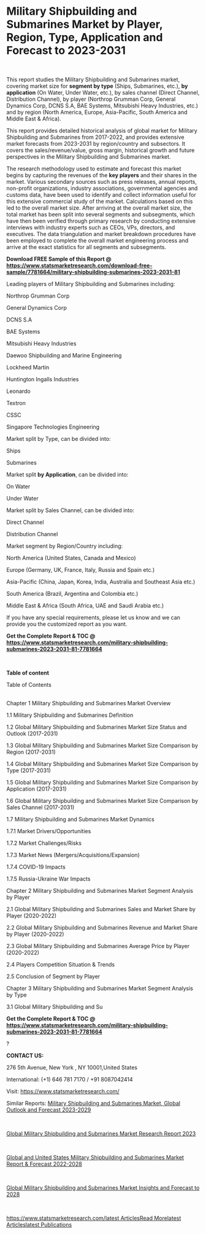 <h1>Military Shipbuilding and Submarines Market by Player, Region, Type, Application and Forecast to 2023-2031</h1><br/><p>This report studies the Military Shipbuilding and Submarines market, covering market size for <strong>segment by type</strong> (Ships, Submarines, etc.), <strong>by application</strong> (On Water, Under Water, etc.), by sales channel (Direct Channel, Distribution Channel), by player (Northrop Grumman Corp, General Dynamics Corp, DCNS S.A, BAE Systems, Mitsubishi Heavy Industries, etc.) and by region (North America, Europe, Asia-Pacific, South America and Middle East & Africa).</p>
 
 
 
 <p>This report provides detailed historical analysis of global market for Military Shipbuilding and Submarines from 2017-2022, and provides extensive market forecasts from 2023-2031 by region/country and subsectors. It covers the sales/revenue/value, gross margin, historical growth and future perspectives in the Military Shipbuilding and Submarines market.</p>
 
 
 
 <p>The research methodology used to estimate and forecast this market begins by capturing the revenues of the <strong>key players</strong> and their shares in the market. Various secondary sources such as press releases, annual reports, non-profit organizations, industry associations, governmental agencies and customs data, have been used to identify and collect information useful for this extensive commercial study of the market. Calculations based on this led to the overall market size. After arriving at the overall market size, the total market has been split into several segments and subsegments, which have then been verified through primary research by conducting extensive interviews with industry experts such as CEOs, VPs, directors, and executives. The data triangulation and market breakdown procedures have been employed to complete the overall market engineering process and arrive at the exact statistics for all segments and subsegments.</p>
 
 
 
 <p><strong>Download FREE Sample of this Report @ <a href="https://www.statsmarketresearch.com/download-free-sample/7781664/military-shipbuilding-submarines-2023-2031-81">https://www.statsmarketresearch.com/download-free-sample/7781664/military-shipbuilding-submarines-2023-2031-81</a></strong></p>
 
 
 
 <p>Leading players of Military Shipbuilding and Submarines including:</p>
 
 
 
 <p>Northrop Grumman Corp</p>
 
 
 
 <p>General Dynamics Corp</p>
 
 
 
 <p>DCNS S.A</p>
 
 
 
 <p>BAE Systems</p>
 
 
 
 <p>Mitsubishi Heavy Industries</p>
 
 
 
 <p>Daewoo Shipbuilding and Marine Engineering</p>
 
 
 
 <p>Lockheed Martin</p>
 
 
 
 <p>Huntington Ingalls Industries</p>
 
 
 
 <p>Leonardo</p>
 
 
 
 <p>Textron</p>
 
 
 
 <p>CSSC</p>
 
 
 
 <p>Singapore Technologies Engineering</p>
 
 
 
 <p>Market split by Type, can be divided into:</p>
 
 
 
 <p>Ships</p>
 
 
 
 <p>Submarines</p>
 
 
 
 <p>Market split <strong>by Application</strong>, can be divided into:</p>
 
 
 
 <p>On Water</p>
 
 
 
 <p>Under Water</p>
 
 
 
 <p>Market split by Sales Channel, can be divided into:</p>
 
 
 
 <p>Direct Channel</p>
 
 
 
 <p>Distribution Channel</p>
 
 
 
 <p>Market segment by Region/Country including:</p>
 
 
 
 <p>North America (United States, Canada and Mexico)</p>
 
 
 
 <p>Europe (Germany, UK, France, Italy, Russia and Spain etc.)</p>
 
 
 
 <p>Asia-Pacific (China, Japan, Korea, India, Australia and Southeast Asia etc.)</p>
 
 
 
 <p>South America (Brazil, Argentina and Colombia etc.)</p>
 
 
 
 <p>Middle East & Africa (South Africa, UAE and Saudi Arabia etc.)</p>
 
 
 
 <p>If you have any special requirements, please let us know and we can provide you the customized report as you want.</p>
 
 
 
 <div><b>Get the Complete Report & TOC @ <a href="https://www.statsmarketresearch.com/military-shipbuilding-submarines-2023-2031-81-7781664">https://www.statsmarketresearch.com/military-shipbuilding-submarines-2023-2031-81-7781664</a></b></div>
 
 
 
 <p><br />
 
 <b>Table of content</b></p>
 
 
 
 <p>Table of Contents<br />
 
 <br />
 
 Chapter 1 Military Shipbuilding and Submarines Market Overview<br />
 
 1.1 Military Shipbuilding and Submarines Definition<br />
 
 1.2 Global Military Shipbuilding and Submarines Market Size Status and Outlook (2017-2031)<br />
 
 1.3 Global Military Shipbuilding and Submarines Market Size Comparison by Region (2017-2031)<br />
 
 1.4 Global Military Shipbuilding and Submarines Market Size Comparison by Type (2017-2031)<br />
 
 1.5 Global Military Shipbuilding and Submarines Market Size Comparison by Application (2017-2031)<br />
 
 1.6 Global Military Shipbuilding and Submarines Market Size Comparison by Sales Channel (2017-2031)<br />
 
 1.7 Military Shipbuilding and Submarines Market Dynamics<br />
 
 1.7.1 Market Drivers/Opportunities<br />
 
 1.7.2 Market Challenges/Risks<br />
 
 1.7.3 Market News (Mergers/Acquisitions/Expansion)<br />
 
 1.7.4 COVID-19 Impacts<br />
 
 1.7.5 Russia-Ukraine War Impacts<br />
 
 Chapter 2 Military Shipbuilding and Submarines Market Segment Analysis by Player<br />
 
 2.1 Global Military Shipbuilding and Submarines Sales and Market Share by Player (2020-2022)<br />
 
 2.2 Global Military Shipbuilding and Submarines Revenue and Market Share by Player (2020-2022)<br />
 
 2.3 Global Military Shipbuilding and Submarines Average Price by Player (2020-2022)<br />
 
 2.4 Players Competition Situation & Trends<br />
 
 2.5 Conclusion of Segment by Player<br />
 
 Chapter 3 Military Shipbuilding and Submarines Market Segment Analysis by Type<br />
 
 3.1 Global Military Shipbuilding and Su</p>
 
 
 
 <div><b>Get the Complete Report & TOC @ <a href="https://www.statsmarketresearch.com/military-shipbuilding-submarines-2023-2031-81-7781664">https://www.statsmarketresearch.com/military-shipbuilding-submarines-2023-2031-81-7781664</a></b></div>
 
 
 
 <p>? </p>
 
 
 
 <p><b>CONTACT US:</b><br />
 
 276 5th Avenue, New York , NY 10001,United States<br />
 
 International: (+1) 646 781 7170 / +91 8087042414<br />
 
 Visit: <a href="https://www.statsmarketresearch.com/">https://www.statsmarketresearch.com/</a><br />
 
 Similar Reports: <a href="https://www.statsmarketresearch.com/military-shipbuilding-submarines-2023-2031-81-7781664">Military Shipbuilding and Submarines Market, Global Outlook and Forecast 2023-2029</a><br />
 
 <br />
 
 <a href="https://www.statsmarketresearch.com/military-shipbuilding-submarines-2023-2031-81-7781664">Global Military Shipbuilding and Submarines Market Research Report 2023</a><br />
 
 <br />
 
 <a href="https://www.statsmarketresearch.com/military-shipbuilding-submarines-2023-2031-81-7781664">Global and United States Military Shipbuilding and Submarines Market Report & Forecast 2022-2028</a><br />
 
 <br />
 
 <a href="https://www.statsmarketresearch.com/military-shipbuilding-submarines-2023-2031-81-7781664">Global Military Shipbuilding and Submarines Market Insights and Forecast to 2028</a><br />
 
 <br />
 
 <a href="https://gyeongbokgung.com">https://www.statsmarketresearch.com/</a><a href="https://hallyeomaritime.com">latest Articles</a><a href="https://jingwansa.com">Read More</a><a href="https://nguoiviet.jp/">latest Articles</a><a href="https://www.intelmarketresearch.com/">latest Publications</a></p>